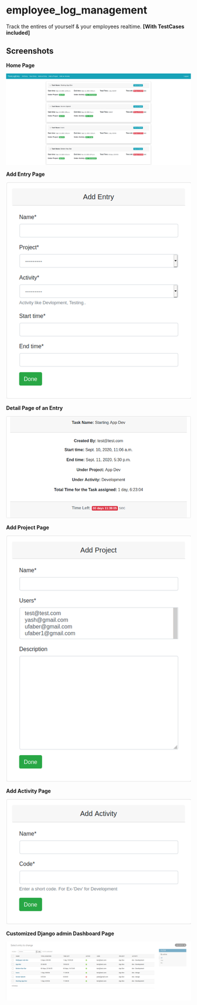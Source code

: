 # employee_log_management

Track the entires of yourself & your employees realtime. **[With TestCases included]**

## Screenshots

**Home Page**

![screenshots_0](/screenshots/0.png)

**Add Entry Page**

![screenshots_1](/screenshots/1.png)

**Detail Page of an Entry**

![screenshots_2](/screenshots/2.png)

**Add Project Page**

![screenshots_3](/screenshots/3.png)

**Add Activity Page**

![screenshots_4](/screenshots/4.png)

**Customized Django admin Dashboard Page**

![screenshots_5](/screenshots/5.png)
